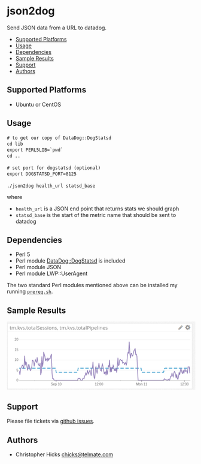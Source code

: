 # json2dog

Send JSON data from a URL to datadog.

* [Supported Platforms](#supported-platforms)
* [Usage](#usage)
* [Dependencies](#dependencies)
* [Sample Results](#sample_results)
* [Support](#support)
* [Authors](#authors)

## Supported Platforms <a name="supported-platforms"></a>

* Ubuntu or CentOS

## Usage <a name="usage"></a>

	# to get our copy of DataDog::DogStatsd
	cd lib
	export PERL5LIB=`pwd`
	cd ..

	# set port for dogstatsd (optional)
	export DOGSTATSD_PORT=8125

	./json2dog health_url statsd_base

where

* `health_url` is a JSON end point that returns stats we should graph
* `statsd_base` is the start of the metric name that should be sent to datadog

## Dependencies <a name="dependencies"></a>

* Perl 5
* Perl module [DataDog::DogStatsd](https://github.com/binary-com/dogstatsd-perl) is included
* Perl module JSON
* Perl module LWP::UserAgent

The two standard Perl modules mentioned above can be installed my running
[`prereq.sh`](prereq.sh).

## Sample Results <A name="sample_results"></a>

![example 1](img/json2dog_example1.png)

## Support <a name="support"></a>

Please file tickets via [github issues](https://github.com/Telmate/json2dog/issues).

## Authors <a name="authors"></a>

* Christopher Hicks <chicks@telmate.com>
